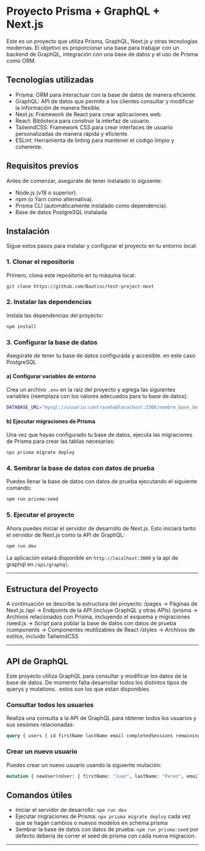 # Proyecto Prisma + GraphQL + Next.js

Este es un proyecto que utiliza Prisma, GraphQL, Next.js y otras tecnologías modernas. El objetivo es proporcionar una base para trabajar con un backend de GraphQL, integración con una base de datos y el uso de Prisma como ORM.

## Tecnologías utilizadas

- Prisma: ORM para interactuar con la base de datos de manera eficiente.
- GraphQL: API de datos que permite a los clientes consultar y modificar la información de manera flexible.
- Next.js: Framework de React para crear aplicaciones web.
- React: Biblioteca para construir la interfaz de usuario.
- TailwindCSS: Framework CSS para crear interfaces de usuario personalizadas de manera rápida y eficiente.
- ESLint: Herramienta de linting para mantener el código limpio y coherente.

## Requisitos previos

Antes de comenzar, asegúrate de tener instalado lo siguiente:

- Node.js (v18 o superior).
- npm (o Yarn como alternativa).
- Prisma CLI (automáticamente instalado como dependencia).
- Base de datos PostgreSQL instalada

## Instalación

Sigue estos pasos para instalar y configurar el proyecto en tu entorno local:

### 1. Clonar el repositorio

Primero, clona este repositorio en tu máquina local:
```bash
git clone https://github.com/Bautisc/test-project-next
```
### 2. Instalar las dependencias

Instala las dependencias del proyecto:
```bash
npm install
```
### 3. Configurar la base de datos

Asegúrate de tener tu base de datos configurada y accesible. en este caso PostgreSQL 

#### a) Configurar variables de entorno

Crea un archivo `.env` en la raíz del proyecto y agrega las siguientes variables (reemplaza con los valores adecuados para tu base de datos):

```bash
DATABASE_URL="mysql://usuario:contraseña@localhost:3306/nombre_base_de_datos"
```

#### b) Ejecutar migraciones de Prisma

Una vez que hayas configurado tu base de datos, ejecuta las migraciones de Prisma para crear las tablas necesarias:
```bash
npx prisma migrate deploy
```

### 4. Sembrar la base de datos con datos de prueba

Puedes llenar la base de datos con datos de prueba ejecutando el siguiente comando:
```bash
npm run prisma:seed
```
### 5. Ejecutar el proyecto

Ahora puedes iniciar el servidor de desarrollo de Next.js. Esto iniciará tanto el servidor de Next.js como la API de GraphQL:
```bash
npm run dev
```
La aplicación estará disponible en `http://localhost:3000` y la api de graphql en `/api/graphql`.

---

## Estructura del Proyecto

A continuación se describe la estructura del proyecto:
/pages -> Páginas de Next.js /api -> Endpoints de la API (incluye GraphQL y otras APIs) /prisma -> Archivos relacionados con Prisma, incluyendo el esquema y migraciones /seed.js -> Script para poblar la base de datos con datos de prueba /components -> Componentes reutilizables de React /styles -> Archivos de estilos, incluido TailwindCSS

---

## API de GraphQL

Este proyecto utiliza GraphQL para consultar y modificar los datos de la base de datos. De momento falta desarrollar todos los distintos tipos de querys y mutations.. estos son los que estan disponibles

### Consultar todos los usuarios

Realiza una consulta a la API de GraphQL para obtener todos los usuarios y sus sesiones relacionadas:

```graphql
query { users { id firstName lastName email completedSessions remainingSessions sessions { sessionNumber sessionDate } } }

```
### Crear un nuevo usuario

Puedes crear un nuevo usuario usando la siguiente mutación:

```graphql
mutation { newUser(nUser: { firstName: "Juan", lastName: "Perez", email: "juan@ejemplo.com", completedSessions: 5, remainingSessions: 10 }) { id firstName lastName email } }

```

## Comandos útiles

- Iniciar el servidor de desarrollo: `npm run dev`
- Ejecutar migraciones de Prisma: `npx prisma migrate deploy` cada vez que se hagan cambios o nuevos modelos en schema.prisma
- Sembrar la base de datos con datos de prueba: `npm run prisma:seed` por defecto debería de correr el seed de prisma con cada nueva migracion.

---
